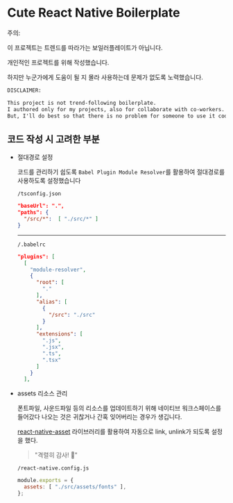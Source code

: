 # Cute React Native Boilerplate

주의:

이 프로젝트는 트렌드를 따라가는 보일러플레이트가 아닙니다.

개인적인 프로젝트를 위해 작성했습니다.

하지만 누군가에게 도움이 될 지 몰라 사용하는데 문제가 없도록 노력했습니다.

```txt
DISCLAIMER:

This project is not trend-following boilerplate.
I authored only for my projects, also for collaborate with co-workers.
But, I'll do best so that there is no problem for someone to use it codes.
```

## 코드 작성 시 고려한 부분

- 절대경로 설정

  코드를 관리하기 쉽도록 `Babel Plugin Module Resolver`를 활용하여 절대경로를 사용하도록 설정했습니다

  `/tsconfig.json`

  ```json
  "baseUrl": ".",
  "paths": {
    "/src/*":  [ "./src/*" ]
  }
  ```

  ---

  `/.babelrc`

  ```json
  "plugins": [
    [
      "module-resolver",
      {
        "root": [
          "."
        ],
        "alias": [
          {
            "/src": "./src"
          }
        ],
        "extensions": [
          ".js",
          ".jsx",
          ".ts",
          ".tsx"
        ]
      }
    ],
  ```

- assets 리소스 관리

  폰트파일, 사운드파일 등의 리소스를 업데이트하기 위해 네이티브 워크스페이스를 들어갔다 나오는 것은 귀찮거나 간혹 잊어버리는 경우가 생깁니다.

  [react-native-asset](https://www.npmjs.com/package/react-native-asset) 라이브러리를 활용하여 자동으로 link, unlink가 되도록 설정을 했다.

  > "격렬히 감사! 🙏"

  `/react-native.config.js`

  ```js
  module.exports = {
    assets: [ "./src/assets/fonts" ],
  };
  ```
